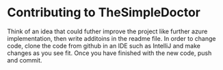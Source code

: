# Contributing to TheSimpleDoctor
Think of an idea that could futher improve the project like further azure implementation, then write additoins in the readme file. In order to change code, clone the code from github in an IDE such as IntelliJ and make changes as you see fit. Once you have finished with the new code, push and commit.
